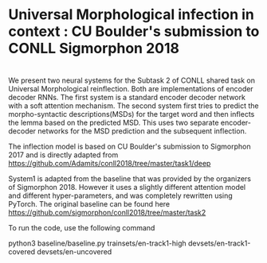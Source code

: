 # Universal Morphological infection in context : CU Boulder's submission to CONLL Sigmorphon 2018 <h1> 

We present two neural systems for the Subtask 2 of CONLL shared task on Universal Morphological reinflection. Both are implementations of encoder decoder RNNs. The first system is a standard encoder decoder network with a soft attention mechanism.
The second system first tries to predict the morpho-syntactic descriptions(MSDs) for the target word and then inflects the lemma based on the predicted MSD. This uses two separate encoder-decoder networks for the MSD prediction and the subsequent inflection.

The inflection model is based on CU Boulder's submission to Sigmorphon 2017 and is directly adapted from https://github.com/Adamits/conll2018/tree/master/task1/deep

System1 is adapted from the baseline that was provided by the organizers of Sigmorphon 2018. However it uses a slightly different attention model and different hyper-parameters, and was completely rewritten using PyTorch. The original baseline can be found here https://github.com/sigmorphon/conll2018/tree/master/task2

To run the code, use the following command

python3 baseline/baseline.py trainsets/en-track1-high devsets/en-track1-covered devsets/en-uncovered
